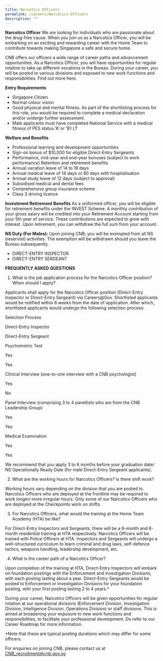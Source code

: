 ```yaml
---
title: Narcotics Officers
permalink: /careers/Narcotics-Officers
description: ""
---
```


**Narcotics Officer**
We are looking for individuals who are passionate about the drug-free cause. When you join us as a Narcotics Officer, you will be embarking on an exciting and rewarding career with the Home Team to contribute towards making Singapore a safe and secure home.

CNB offers our officers a wide range of career paths and advancement opportunities. As a Narcotics Officer, you will have opportunities for regular rotation to take up different vocations in the Bureau. During your career, you will be posted to various divisions and exposed to new work functions and responsibilities. Find out more here.

**Entry Requirements**
* Singapore Citizen
* Normal colour vision
* Good physical and mental fitness. As part of the shortlisting process for this role, you would be required to complete a medical declaration and/or undergo further assessment.
* Male applicants must have completed National Service with a medical fitness of PES status ‘A’ or ‘B1 L1’

**Welfare and Benefits**
* Professional learning and development opportunities
* Sign-on bonus of $10,000 for eligible Direct-Entry Sergeants
* Performance, mid-year and end-year bonuses (subject to work performance)
Retention and retirement benefits
* Annual vacation leave of 14 to 18 days
* Annual medical leave of 14 days or 60 days with hospitalisation
* Annual study leave of 12 days (subject to approval)
* Subsidised medical and dental fees
* Comprehensive group insurance scheme
* Class 3 driving licence

**Investment Retirement Benefits**
As a uniformed officer, you will be eligible for retirement benefits under the INVEST Scheme. A monthly contribution of your gross salary will be credited into your Retirement Account starting from your 5th year of service. These contributions are expected to grow with interest. Upon retirement, you can withdraw the full sum from your account.

**NS Duty (For Males):**
Upon joining CNB, you will be exempted from all NS (reservist) activities. The exemption will be withdrawn should you leave the Bureau subsequently.

* DIRECT-ENTRY INSPECTOR
* DIRECT-ENTRY SERGEANT

**FREQUENTLY ASKED QUESTIONS**

1.  What is the job application process for the Narcotics Officer position? When should I apply?

Applicants shall apply for the Narcotics Officer position (Direct-Entry Inspector or Direct-Entry Sergeant) via Careers@Gov. Shortlisted applicants would be notified within 8 weeks from the date of application. After which, shortlisted applicants would undergo the following selection process:

Selection Process

Direct-Entry Inspector

Direct-Entry Sergeant

Psychometric Test

Yes

Yes

Clinical Interview
(one-to-one interview with a CNB psychologist)

Yes

No

Panel Interview
(comprising 3 to 4 panellists who are from the CNB Leadership Group)

Yes

Yes

Medical Examination

Yes

Yes

 
We recommend that you apply 3 to 6 months before your graduation date/ NS Operationally Ready Date (for male Direct-Entry Sergeant applicants).

2. What are the working hours for Narcotics Officers? Is there shift work?

Working hours vary depending on the division that you are posted to. Narcotics Officers who are deployed at the frontline may be required to work longer/ more irregular hours. Only some of our Narcotics Officers who are deployed at the Checkpoints work on shifts.

3. For Narcotics Officers, what would the training at the Home Team Academy (HTA) be like?

For Direct-Entry Inspectors and Sergeants, there will be a 9-month and 6-month residential training at HTA respectively. Narcotics Officers will be trained with Police Officers at HTA. Inspectors and Sergeants will undergo a well-structured curriculum to learn criminal and drug laws, self-defence tactics, weapons handling, leadership development, etc.

4. What is the career path of a Narcotics Officer?

Upon completion of the training at HTA, Direct-Entry Inspectors will embark on foundation postings with the Enforcement and Investigation Divisions, with each posting lasting about a year. Direct-Entry Sergeants would be posted to Enforcement or Investigation Divisions for your foundation posting, with your first posting lasting 2 to 4 years.* 

During your career, Narcotics Officers will be given opportunities for regular rotation at our operational divisions (Enforcement Division, Investigation Division, Intelligence Division, Operations Division) or staff divisions. This is aimed at broadening your exposure to new work functions and responsibilities, to facilitate your professional development. Do refer to our Career Roadmap for more information.

*Note that these are typical posting durations which may differ for some officers.


For enquiries on joining CNB, please contact us at CNB_recruitment@cnb.gov.sg